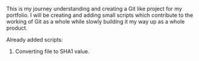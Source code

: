 This is my journey understanding and creating a Git like project for my portfolio. 
I will be creating and adding small scripts which contribute to the working of Git as a whole while slowly building it my way up as a whole product.

Already added scripts:
1. Converting file to SHA1 value.
